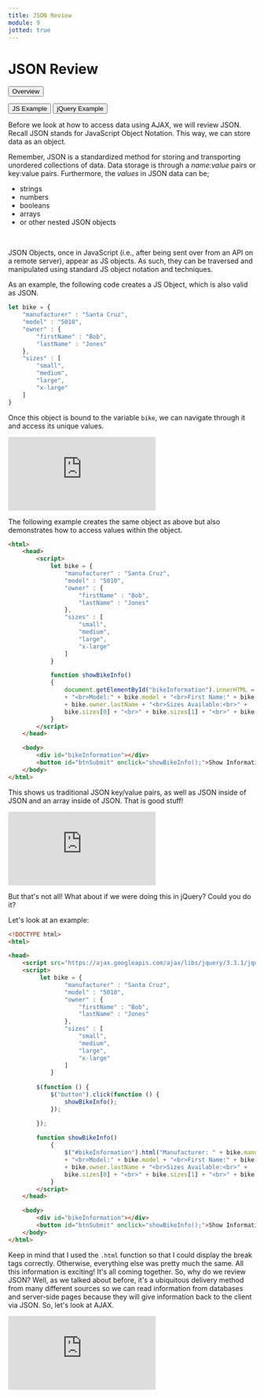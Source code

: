 ```yaml
---
title: JSON Review
module: 9
jotted: true
---
```


# JSON Review

<div class="tab">
  <button class="tablinks active" onclick="openTab(event, 'Overview')">Overview</button>

  <button class="tablinks" onclick="openTab(event, 'jsexample')">JS Example</button>
  <button class="tablinks" onclick="openTab(event, 'jqueryexample')">jQuery Example</button>
</div>
<div id="Overview" class="tabcontent" style="display:block">
<div class="tabhtml" markdown="1">

Before we look at how to access data using AJAX, we will review JSON. Recall JSON stands for JavaScript Object Notation.  This way, we can store data as an object.

Remember, JSON is a standardized method for storing and transporting unordered collections of data. Data storage is through a _name:value_ pairs or key:value pairs. Furthermore, the _values_ in JSON data can be;

* strings
* numbers
* booleans
* arrays
* or other nested JSON objects

<br />


JSON Objects, once in JavaScript (i.e., after being sent over from an API on a remote server), appear as JS objects. As such, they can be traversed and manipulated using standard JS object notation and techniques.

As an example, the following code creates a JS Object, which is also valid as JSON.

```js
let bike = {
    "manufacturer" : "Santa Cruz",
    "model" : "5010",
    "owner" : {
        "firstName" : "Bob",
        "lastName" : "Jones"
    },
    "sizes" : [
        "small",
        "medium",
        "large",
        "x-large"
    ]
}
```

Once this object is bound to the variable `bike`, we can navigate through it and access its unique values.

<div class="embed-responsive embed-responsive-16by9"><iframe class="embed-responsive-item" src="https://www.youtube.com/embed/KQMSfQr8GT4" frameborder="0" allowfullscreen></iframe></div>

</div>
</div>

<div id="jsexample" class="tabcontent">
<div class="tabhtml" markdown="1">

The following example creates the same object as above but also demonstrates how to access values within the object.

```html
<html>
    <head>
        <script>
            let bike = {
                "manufacturer" : "Santa Cruz",
                "model" : "5010",
                "owner" : {
                    "firstName" : "Bob",
                    "lastName" : "Jones"
                },
                "sizes" : [
                    "small",
                    "medium",
                    "large",
                    "x-large"
                ]
            }

            function showBikeInfo()
            {
                document.getElementById("bikeInformation").innerHTML = "Manufacturer: " + bike.manufacturer 
                + "<br>Model:" + bike.model + "<br>First Name:" + bike.owner.firstName + "<br>Last Name:" 
                + bike.owner.lastName + "<br>Sizes Available:<br>" +
                bike.sizes[0] + "<br>" + bike.sizes[1] + "<br>" + bike.sizes[2] + "<br>" + bike.sizes[3];
            }
        </script>
    </head>

    <body>
        <div id="bikeInformation"></div>
        <button id="btnSubmit" onclick="showBikeInfo();">Show Information</button>
    </body>
</html>
```
This shows us traditional JSON key/value pairs, as well as JSON inside of JSON and an array inside of JSON.  That is good stuff!

<div class="embed-responsive embed-responsive-16by9"><iframe class="embed-responsive-item" src="https://www.youtube.com/embed/ND9uNZIv9g8" frameborder="0" allowfullscreen></iframe></div>

</div>
</div>

<div id="jqueryexample" class="tabcontent">
<div class="tabhtml" markdown="1">

But that's not all!  What about if we were doing this in jQuery?  Could you do it?

Let's look at an example:

```html
<!DOCTYPE html>
<html>

<head>
    <script src="https://ajax.googleapis.com/ajax/libs/jquery/3.3.1/jquery.min.js"></script>
    <script>
         let bike = {
                "manufacturer" : "Santa Cruz",
                "model" : "5010",
                "owner" : {
                    "firstName" : "Bob",
                    "lastName" : "Jones"
                },
                "sizes" : [
                    "small",
                    "medium",
                    "large",
                    "x-large"
                ]
            }
        
        $(function () {
            $("button").click(function () {
                showBikeInfo();
            });

        });
       
        function showBikeInfo()
            {
                $("#bikeInformation").html("Manufacturer: " + bike.manufacturer 
                + "<br>Model:" + bike.model + "<br>First Name:" + bike.owner.firstName + "<br>Last Name:" 
                + bike.owner.lastName + "<br>Sizes Available:<br>" +
                bike.sizes[0] + "<br>" + bike.sizes[1] + "<br>" + bike.sizes[2] + "<br>" + bike.sizes[3]);
            }
        </script>
    </head>

    <body>
        <div id="bikeInformation"></div>
        <button id="btnSubmit" onclick="showBikeInfo();">Show Information</button>
    </body>
</html>

```

Keep in mind that I used the `.html` function so that I could display the break tags correctly.  Otherwise, everything else was pretty much the same.  All this information is exciting! It's all coming together.  So, why do we review JSON?  Well, as we talked about before, it's a ubiquitous delivery method from many different sources so we can read information from databases and server-side pages because they will give information back to the client via JSON.  So, let's look at AJAX.

<div class="embed-responsive embed-responsive-16by9"><iframe class="embed-responsive-item" src="https://www.youtube.com/embed/485pJBoSrpg" frameborder="0" allowfullscreen></iframe></div>

</div>
</div>

